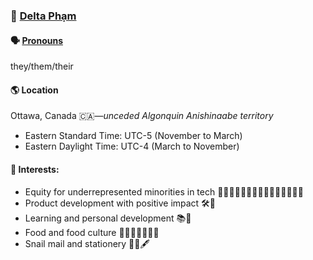 ### 📇 [Delta Phạm](https://dpham.info/name)

#### 🗣 [Pronouns](https://dpham.info/pronouns)

they/them/their

#### 🌎 Location

Ottawa, Canada 🇨🇦—*unceded Algonquin Anishinaabe territory*

- Eastern Standard Time: UTC-5 (November to March)
- Eastern Daylight Time: UTC-4 (March to November)

#### 💖 Interests:

- Equity for underrepresented minorities in tech 🧑🏻‍💻🧑🏼‍💻🧑🏽‍💻🧑🏾‍💻🧑🏿‍💻
- Product development with positive impact 🛠💞
- Learning and personal development 📚🌱
- Food and food culture 🍌🌽🧄🥯🧆🌮🥟
- Snail mail and stationery 🐌💌🖋

